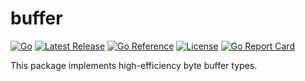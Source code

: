 # buffer

[![Go](https://img.shields.io/github/go-mod/go-version/chronos-tachyon/buffer?logo=go)](https://golang.org/)
[![Latest Release](https://img.shields.io/github/v/release/chronos-tachyon/buffer?logo=github&sort=semver)](https://github.com/chronos-tachyon/buffer/releases)
[![Go Reference](https://pkg.go.dev/badge/github.com/chronos-tachyon/buffer/v3.svg)](https://pkg.go.dev/github.com/chronos-tachyon/buffer/v3)
[![License](https://img.shields.io/github/license/chronos-tachyon/buffer)](https://opensource.org/licenses/BSD-2-Clause)
[![Go Report Card](https://goreportcard.com/badge/github.com/chronos-tachyon/buffer)](https://goreportcard.com/report/github.com/chronos-tachyon/buffer)

This package implements high-efficiency byte buffer types.

